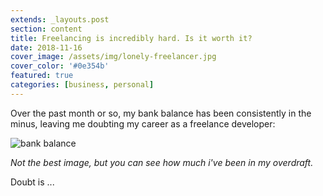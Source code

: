 ```yaml
---
extends: _layouts.post
section: content
title: Freelancing is incredibly hard. Is it worth it?
date: 2018-11-16
cover_image: /assets/img/lonely-freelancer.jpg
cover_color: '#0e354b'
featured: true
categories: [business, personal]
---
```


Over the past month or so, my bank balance has been consistently in the minus, leaving me doubting my career as a freelance developer:

![bank balance](//images.contentful.com/upisl6qtpgkd/2nAdA3XifSOYOWK4Sg0eAo/719b708f68b9fe9cffa5ffc2f0d88212/Screen_Shot_2017-11-16_at_23.04.50.png)

*Not the best image, but you can see how much i've been in my overdraft.*

Doubt is ...